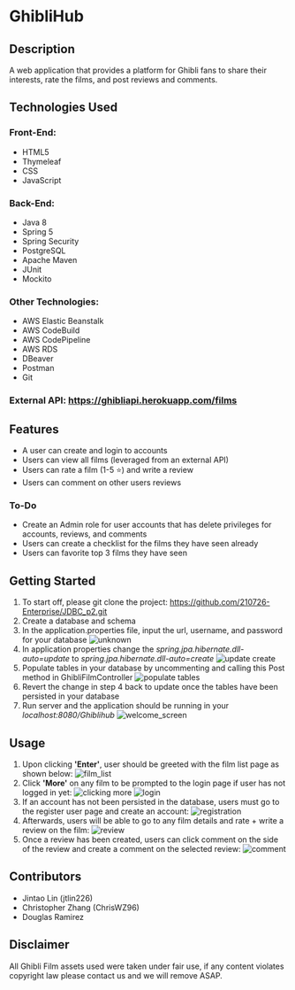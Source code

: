 # GhibliHub

## Description
A web application that provides a platform for Ghibli fans to share their interests, rate the films, and post reviews and comments.

## Technologies Used
### Front-End:
- HTML5
- Thymeleaf
- CSS
- JavaScript


### Back-End:
- Java 8
- Spring 5
- Spring Security
- PostgreSQL
- Apache Maven
- JUnit
- Mockito

### Other Technologies:
- AWS Elastic Beanstalk
- AWS CodeBuild
- AWS CodePipeline
- AWS RDS
- DBeaver
- Postman
- Git

### External API: https://ghibliapi.herokuapp.com/films

## Features
- A user can create and login to accounts
- Users can view all films (leveraged from an external API)
- Users can rate a film (1-5 ⭐) and write a review
- Users can comment on other users reviews

### To-Do
- Create an Admin role for user accounts that has delete privileges for accounts, reviews, and comments
- Users can create a checklist for the films they have seen already
- Users can favorite top 3 films they have seen

## Getting Started
1. To start off, please git clone the project: https://github.com/210726-Enterprise/JDBC_p2.git
2. Create a database and schema
3. In the application.properties file, input the url, username, and password for your database
![unknown](https://user-images.githubusercontent.com/88043821/133683677-852a5995-f589-4059-8811-dc37acf2dbc4.png)
4. In application properties change the _spring.jpa.hibernate.dll-auto=update_ to _spring.jpa.hibernate.dll-auto=create_
![update create](https://user-images.githubusercontent.com/88043821/133684627-f605c8c2-f2ec-4b19-9acc-3644e989a173.png)
5. Populate tables in your database by uncommenting and calling this Post method in GhibliFilmController
![populate tables](https://user-images.githubusercontent.com/88043821/133684342-73fe4b01-b157-4a09-85fd-cadb510c6047.png)
6. Revert the change in step 4 back to update once the tables have been persisted in your database
7. Run server and the application should be running in your _localhost:8080/Ghiblihub_
![welcome_screen](https://user-images.githubusercontent.com/88043821/133685492-94a17851-3f0e-4f55-8ce2-dbeab7f1cc7d.png)

## Usage
1. Upon clicking **'Enter'**, user should be greeted with the film list page as shown below:
![film_list](https://user-images.githubusercontent.com/88043821/133685792-8b0bad42-896b-4abb-b52f-c9f13fa44fdc.png)
2. Click **'More'** on any film to be prompted to the login page if user has not logged in yet:
![clicking more](https://user-images.githubusercontent.com/88043821/133685982-6d5e2149-96f6-439f-9f5d-e03376f13ef0.png)
![login](https://user-images.githubusercontent.com/88043821/133686063-1217591a-ee87-4b58-921a-7c47b042167b.png)
3. If an account has not been persisted in the database, users must go to the register user page and create an account:
![registration](https://user-images.githubusercontent.com/88043821/133686288-295886f4-45ab-431f-9843-5ceacb577173.png)
4. Afterwards, users will be able to go to any film details and rate + write a review on the film:
![review](https://user-images.githubusercontent.com/88043821/133686443-05ea73c9-45a2-449b-b0f2-4de07192add7.png)
5. Once a review has been created, users can click comment on the side of the review and create a comment on the selected review:
![comment](https://user-images.githubusercontent.com/88043821/133686616-bf7896a4-04c4-49cc-9cf4-63c0d004e229.png)

## Contributors
- Jintao Lin (jtlin226)
- Christopher Zhang (ChrisWZ96)
- Douglas Ramirez

## Disclaimer
All Ghibli Film assets used were taken under fair use, if any content violates copyright law please contact us and we will remove ASAP.
